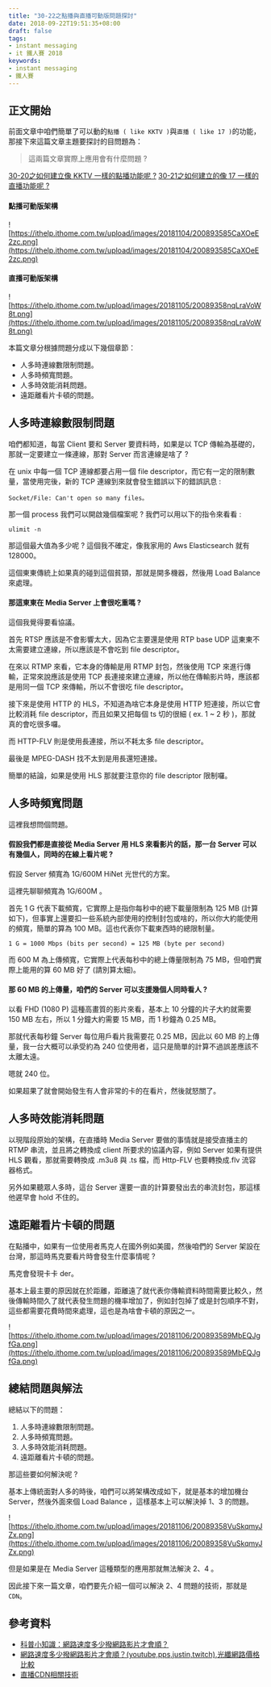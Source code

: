 ```yaml
---
title: "30-22之點播與直播可動版問題探討"
date: 2018-09-22T19:51:35+08:00
draft: false
tags: 
- instant messaging   
- it 鐵人賽 2018
keywords:
- instant messaging 
- 鐵人賽
---
```


## 正文開始

前面文章中咱們簡單了可以動的`點播 ( like KKTV )`與`直播 ( like 17 )`的功能，那接下來這篇文章主題要探討的目問題為：

> 這兩篇文章實際上應用會有什麼問題 ? 

[30-20之如何建立像 KKTV 一樣的點播功能呢 ?](https://mark-lin.com/posts/20180920/)
[30-21之如何建立的像 17 一樣的直播功能呢 ?](https://mark-lin.com/posts/20180921/)

#### 點播可動版架構
![https://ithelp.ithome.com.tw/upload/images/20181104/200893585CaXOeE2zc.png](https://ithelp.ithome.com.tw/upload/images/20181104/200893585CaXOeE2zc.png)

#### 直播可動版架構
![https://ithelp.ithome.com.tw/upload/images/20181105/20089358nqLraVoW8t.png](https://ithelp.ithome.com.tw/upload/images/20181105/20089358nqLraVoW8t.png)

本篇文章分根據問題分成以下幾個章節：

* 人多時連線數限制問題。
* 人多時頻寬問題。
* 人多時效能消耗問題。
* 遠距離看片卡頓的問題。

## 人多時連線數限制問題

咱們都知道，每當 Client 要和 Server 要資料時，如果是以 TCP 傳輸為基礎的，那就一定要建立一條連線，那對 Server 而言連線是啥了 ? 

在 unix 中每一個 TCP 連線都要占用一個 file descriptor，而它有一定的限制數量，當使用完後，新的 TCP 連線到來就會發生錯誤以下的錯誤訊息 :

```
Socket/File: Can't open so many files。
```

那一個 process 我們可以開啟幾個檔案呢 ? 我們可以用以下的指令來看看 :

```
ulimit -n
```

那這個最大值為多少呢 ? 這個我不確定，像我家用的 Aws Elasticsearch 就有 128000。

這個東東傳統上如果真的碰到這個貧頸，那就是開多機器，然後用 Load Balance 來處理。

#### 那這東東在 Media Server 上會很吃重嗎 ? 

這個我覺得要看協議。

首先 RTSP 應該是不會影響太大，因為它主要還是使用 RTP base UDP 這東東不太需要建立連線，所以應該是不會吃到 file descriptor。

在來以 RTMP 來看，它本身的傳輸是用 RTMP 封包，然後使用 TCP 來進行傳輸，正常來說應該是使用 TCP 長連接來建立連線，所以他在傳輸影片時，應該都是用同一個 TCP 來傳輸，所以不會很吃 file descriptor。

接下來是使用 HTTP 的 HLS，不知道為啥它本身是使用 HTTP 短連接，所以它會比較消耗 file descriptor，而且如果又把每個 ts 切的很細 ( ex. 1 ~ 2 秒 )，那就真的會吃很多囉。

而 HTTP-FLV 則是使用長連接，所以不耗太多 file descriptor。

最後是 MPEG-DASH 找不太到是用長還短連接。

簡單的結論，如果是使用 HLS 那就要注意你的 file descriptor 限制囉。

## 人多時頻寬問題

這裡我想問個問題。

#### 假設我們都是直接從 Media Server 用 HLS 來看影片的話，那一台 Server 可以有幾個人，同時的在線上看片呢 ? 

假設 Server 頻寬為 1G/600M HiNet 光世代的方案。

這裡先聊聊頻寬為 1G/600M 。

首先 1 G 代表下載頻寬，它實際上是指你每秒中的總下載量限制為 125 MB (計算如下)，但事實上還要扣一些系統內部使用的控制封包或啥的，所以你大約能使用的頻寬，簡單的算為 100 MB。這也代表你下載東西時的總限制量。

```
1 G = 1000 Mbps (bits per second) = 125 MB (byte per second)
```

而 600 M 為上傳頻寬，它實際上代表每秒中的總上傳量限制為 75 MB，但咱們實際上能用的算 60 MB 好了 (請別算太細)。

#### 那 60 MB 的上傳量，咱們的 Server 可以支援幾個人同時看人 ? 

以看 FHD (1080 P) 這種高畫質的影片來看，基本上 10 分鐘的片子大約就需要 150 MB 左右，所以 1 分鐘大約需要 15 MB，而 1 秒鐘為 0.25 MB。

那就代表每秒鐘 Server 每位用戶看片我需要花 0.25 MB，因此以 60 MB 的上傳量，我一台大概可以承受約為 240 位使用者，這只是簡單的計算不過誤差應該不太離太遠。

嗯就 240 位。

如果超果了就會開始發生有人會非常的卡的在看片，然後就怒關了。

## 人多時效能消耗問題

以現階段原始的架構，在直播時 Media Server 要做的事情就是接受直播主的 RTMP 串流，並且將之轉換成 client 所要求的協議內容，例如 Server 如果有提供 HLS 觀看，那就需要轉換成 .m3u8 與 .ts 檔，而 Http-FLV 也要轉換成.flv 流容器格式。

另外如果聽眾人多時，這台 Server 還要一直的計算要發出去的串流封包，那這樣他遲早會 hold 不住的。

## 遠距離看片卡頓的問題

在點播中，如果有一位使用者馬克人在國外例如美國，然後咱們的 Server 架設在台灣，那這時馬克要看片時會發生什麼事情呢 ?

馬克會發現卡卡 der。

基本上最主要的原因就在於距離，距離遠了就代表你傳輸資料時間需要比較久，然後傳輸時間久了就代表發生問題的機率增加了，例如封包掉了或是封包順序不對，這些都需要花費時間來處理，這也是為啥會卡頓的原因之一。

![https://ithelp.ithome.com.tw/upload/images/20181106/200893589MbEQJgfGa.png](https://ithelp.ithome.com.tw/upload/images/20181106/200893589MbEQJgfGa.png)

## 總結問題與解法

總結以下的問題：

1. 人多時連線數限制問題。
2. 人多時頻寬問題。
3. 人多時效能消耗問題。
4. 遠距離看片卡頓的問題。

那這些要如何解決呢 ? 

基本上傳統面對人多的時後，咱們可以將架構改成如下，就是基本的增加機台 Server，然後外面來個 Load Balance ，這樣基本上可以解決掉 1、3 的問題。 

![https://ithelp.ithome.com.tw/upload/images/20181106/20089358VuSkqmyJZx.png](https://ithelp.ithome.com.tw/upload/images/20181106/20089358VuSkqmyJZx.png)

但是如果是在 Media Server 這種類型的應用那就無法解決 2、4 。

因此接下來一篇文章，咱們要先介紹一個可以解決 2、4 問題的技術，那就是`CDN`。

## 參考資料

* [科普小知識：網路速度多少撥網路影片才會順？](https://www.dcard.tw/f/ncue/p/226266645)
* [網路速度多少撥網路影片才會順？(youtube,pps,justin,twitch),光纖網路價格比較](http://0123456789.tw/?p=3467) 
* [直播CDN相關技術](https://kknews.cc/zh-tw/tech/v42e2l.html)


